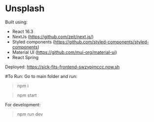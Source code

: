 # Unsplash

Built using:
- React 16.3
- NextJs (https://github.com/zeit/next.js/)
- Styled components (https://github.com/styled-components/styled-components)
- Material UI (https://github.com/mui-org/material-ui)
- React Spring

Deployed: https://sick-fits-frontend-swzvpjmccc.now.sh

#To Run:
Go to main folder and run:
> npm i

> npm start

For development:
> npm run dev
